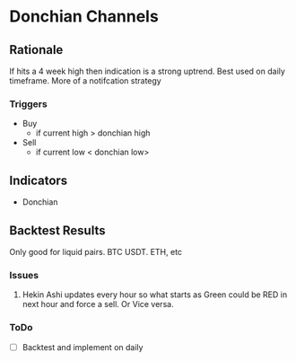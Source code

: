 # Donchian Channels
## Rationale
If hits a 4 week high then indication is a strong uptrend. Best used on daily timeframe. More of a notifcation strategy
### Triggers
- Buy 
  - if current high > donchian high
- Sell
  - if current low < donchian low>
## Indicators
-   Donchian
## Backtest Results
Only good for liquid pairs. BTC USDT. ETH, etc
### Issues
1.  Hekin Ashi updates every hour so what starts as Green could be RED in next hour and force a sell. Or Vice versa. 
### ToDo
- [ ] Backtest and implement on daily







